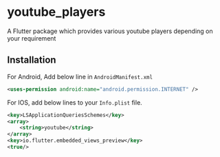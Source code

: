 # youtube_players

A Flutter package which provides various youtube players depending on your requirement

## Installation

For Android, Add below line in `AndroidManifest.xml` 
```xml
<uses-permission android:name="android.permission.INTERNET" />
```

For IOS, add below lines to your `Info.plist` file.
```xml
<key>LSApplicationQueriesSchemes</key>
<array>
    <string>youtube</string>
</array>
<key>io.flutter.embedded_views_preview</key>
<true/>
```

